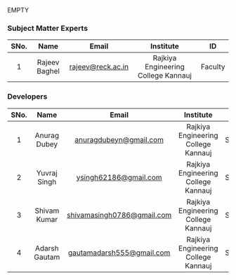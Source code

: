 EMPTY
<!-- Remove all lines above this line before making changes to the file -->
### Subject Matter Experts
| SNo. | Name | Email | Institute | ID |
| :---: | :---: | :---: | :---: | :---: |
| 1 | Rajeev Baghel | rajeev@reck.ac.in | Rajkiya Engineering College Kannauj | Faculty |

### Developers
| SNo. | Name | Email | Institute | ID |
| :---: | :---: | :---: | :---: | :---: |
| 1 | Anurag Dubey | anuragdubeyn@gmail.com |  Rajkiya Engineering College Kannauj | Student |
| 2 | Yuvraj Singh | ysingh62186@gmail.com |  Rajkiya Engineering College Kannauj | Student |
| 3 | Shivam Kumar | shivamasingh0786@gmail.com |  Rajkiya Engineering College Kannauj | Student |
| 4 | Adarsh Gautam | gautamadarsh555@gmail.com |  Rajkiya Engineering College Kannauj | Student |
